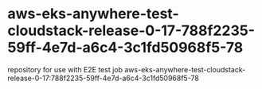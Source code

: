 # aws-eks-anywhere-test-cloudstack-release-0-17-788f2235-59ff-4e7d-a6c4-3c1fd50968f5-78
repository for use with E2E test job aws-eks-anywhere-test-cloudstack-release-0-17:788f2235-59ff-4e7d-a6c4-3c1fd50968f5-78
